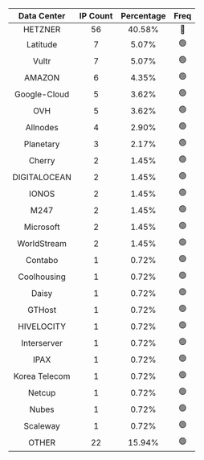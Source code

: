 | Data Center | IP Count | Percentage | Freq |
|:------------:|:--------:|:-----------:|:-----:|
| HETZNER | 56 | 40.58% | 🔴 |
| Latitude | 7 | 5.07% | 🟢 |
| Vultr | 7 | 5.07% | 🟢 |
| AMAZON | 6 | 4.35% | 🟢 |
| Google-Cloud | 5 | 3.62% | 🟢 |
| OVH | 5 | 3.62% | 🟢 |
| Allnodes | 4 | 2.90% | 🟢 |
| Planetary | 3 | 2.17% | 🟢 |
| Cherry | 2 | 1.45% | 🟢 |
| DIGITALOCEAN | 2 | 1.45% | 🟢 |
| IONOS | 2 | 1.45% | 🟢 |
| M247 | 2 | 1.45% | 🟢 |
| Microsoft | 2 | 1.45% | 🟢 |
| WorldStream | 2 | 1.45% | 🟢 |
| Contabo | 1 | 0.72% | 🟢 |
| Coolhousing | 1 | 0.72% | 🟢 |
| Daisy | 1 | 0.72% | 🟢 |
| GTHost | 1 | 0.72% | 🟢 |
| HIVELOCITY | 1 | 0.72% | 🟢 |
| Interserver | 1 | 0.72% | 🟢 |
| IPAX | 1 | 0.72% | 🟢 |
| Korea Telecom | 1 | 0.72% | 🟢 |
| Netcup | 1 | 0.72% | 🟢 |
| Nubes | 1 | 0.72% | 🟢 |
| Scaleway | 1 | 0.72% | 🟢 |
| OTHER | 22 | 15.94% | 🟢 |